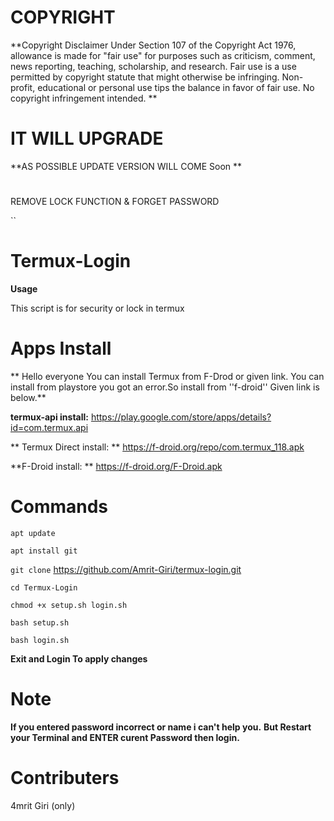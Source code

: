 # COPYRIGHT

**Copyright Disclaimer Under Section 107 of the Copyright Act 1976, allowance is made for "fair use" for purposes such as criticism, comment, news reporting, teaching, scholarship, and research. Fair use is a use permitted by copyright statute that might otherwise be infringing. Non-profit, educational or personal use tips the balance in favor of fair use. No copyright infringement intended. **

# IT WILL UPGRADE

**AS POSSIBLE UPDATE VERSION WILL COME Soon **

#
REMOVE LOCK FUNCTION
  &
FORGET PASSWORD

``

#

# Termux-Login

**Usage**

This script is for security or lock in termux

# Apps Install
** Hello everyone You can install Termux from F-Drod or given link. You can install from playstore you got an error.So install from ''f-droid'' Given link is below.**

**termux-api install:** https://play.google.com/store/apps/details?id=com.termux.api

** Termux Direct install: ** https://f-droid.org/repo/com.termux_118.apk

**F-Droid install: ** https://f-droid.org/F-Droid.apk

# Commands

``apt update``

``apt install git ``

``git clone`` https://github.com/Amrit-Giri/termux-login.git

``cd Termux-Login``

``chmod +x setup.sh login.sh``

``bash setup.sh``

``bash login.sh``

**Exit and Login To apply changes**

# Note

**If you entered password incorrect or name i can't help you.**
**But Restart your Terminal and ENTER curent Password then login.**

# Contributers

4mrit Giri (only)
